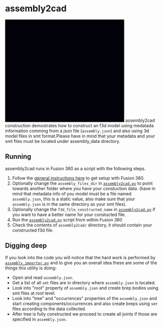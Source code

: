 # assembly2cad
![assembly2cad](resources/assembly2cad.gif)
assembly2cad construction demostrates how to construct an f3d model using medatada information comming from a json file (`assembly.json`) and also using 3d model files in smt format.Please have in mind that your metadata and your smt files must be located under assembly_data directory.

## Running
assembly2cad runs in Fusion 360 as a script with the following steps.
1. Follow the [general instructions here](../) to get setup with Fusion 360.
2. Optionally change the `assembly_files_dir` in [`assembly2cad.py`](assembly2cad.py) to point towards another folder where you have your constuction data. (have in mind that metadata info of you model must be a file named `assembly.json`, this is a static value, also make sure that your `assembly.json` is in the same directory as your smt files).
3. Optionally change the `f3d_file_constructed_name` in [`assembly2cad.py`](assembly2cad.py) if you want to have a better name for your constucted file.
4. Run the [`assembly2cad.py`](assembly2cad.py) script from within Fusion 360
5. Check the contents of `assembly2cad/` directory, it should contain your constructed f3d file.

## Digging deep
If you look into the code you will notice that the hard work is performed by [`assembly_importer.py`](../common/assembly_importer.py) and to give you an overall idea these are some of the things this utility is doing:
* Open and read `assembly.json`.
* Get a list of all `smt` files are in directory where `assembly.json` is located.
* Look into "root" property of `assembly.json` and create brep bodies using smt files at root level.
* Look into "tree" and "occurrences" properties of the `assembly.json` and start creating components/occurrences and also create breps using `smt` files according to the data collected.
* After tree is fully constructed we proceed to create all joints if those are specified in `assembly.json`.

